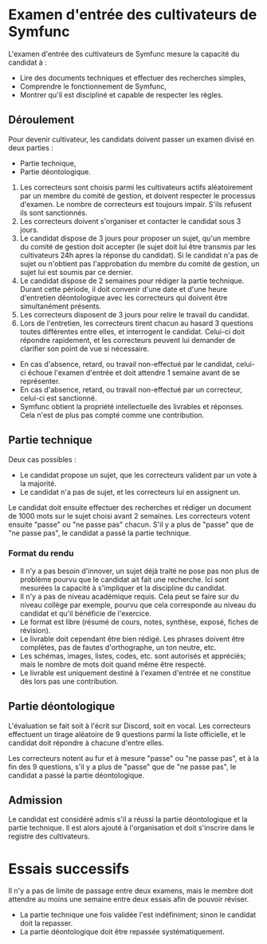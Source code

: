 # Examen d'entrée des cultivateurs de Symfunc

L'examen d'entrée des cultivateurs de Symfunc mesure la capacité du candidat à :
* Lire des documents techniques et effectuer des recherches simples,
* Comprendre le fonctionnement de Symfunc,
* Montrer qu'il est discipliné et capable de respecter les règles.

## Déroulement

Pour devenir cultivateur, les candidats doivent passer un examen divisé en deux parties :
* Partie technique,
* Partie déontologique.

1. Les correcteurs sont choisis parmi les cultivateurs actifs aléatoirement par un membre du comité de gestion, et doivent respecter le processus d'examen. Le nombre de correcteurs est toujours impair. S'ils refusent ils sont sanctionnés.
2. Les correcteurs doivent s'organiser et contacter le candidat sous 3 jours.
3. Le candidat dispose de 3 jours pour proposer un sujet, qu'un membre du comité de gestion doit accepter (le sujet doit lui être transmis par les cultivateurs 24h apres la réponse du candidat). Si le candidat n'a pas de sujet ou n'obtient pas l'approbation du membre du comité de gestion, un sujet lui est soumis par ce dernier.
4. Le candidat dispose de 2 semaines pour rédiger la partie technique. Durant cette période, il doit convenir d'une date et d'une heure d'entretien déontologique avec les correcteurs qui doivent être simultanément présents.
5. Les correcteurs disposent de 3 jours pour relire le travail du candidat.
6. Lors de l'entretien, les correcteurs tirent chacun au hasard 3 questions toutes différentes entre elles, et interrogent le candidat. Celui-ci doit répondre rapidement, et les correcteurs peuvent lui demander de clarifier son point de vue si nécessaire.

* En cas d'absence, retard, ou travail non-effectué par le candidat, celui-ci échoue l'examen d'entrée et doit attendre 1 semaine avant de se représenter.
* En cas d'absence, retard, ou travail non-effectué par un correcteur, celui-ci est sanctionné.
* Symfunc obtient la propriété intellectuelle des livrables et réponses. Cela n'est de plus pas compté comme une contribution.

## Partie technique

Deux cas possibles :
* Le candidat propose un sujet, que les correcteurs valident par un vote à la majorité.
* Le candidat n'a pas de sujet, et les correcteurs lui en assignent un.

Le candidat doit ensuite effectuer des recherches et rédiger un document de 1000 mots sur le sujet choisi avant 2 semaines. Les correcteurs votent ensuite "passe" ou "ne passe pas" chacun. S'il y a plus de "passe" que de "ne passe pas", le candidat a passé la partie technique.

### Format du rendu

* Il n'y a pas besoin d'innover, un sujet déjà traité ne pose pas non plus de problème pourvu que le candidat ait fait une recherche. Ici sont mesurées la capacité à s'impliquer et la discipline du candidat.
* Il n'y a pas de niveau académique requis. Cela peut se faire sur du niveau collège par exemple, pourvu que cela corresponde au niveau du candidat et qu'il bénéficie de l'exercice.
* Le format est libre (résumé de cours, notes, synthèse, exposé, fiches de révision).
* Le livrable doit cependant être bien rédigé. Les phrases doivent être complètes, pas de fautes d'orthographe, un ton neutre, etc.
* Les schémas, images, listes, codes, etc. sont autorisés et appréciés; mais le nombre de mots doit quand même être respecté. 
* Le livrable est uniquement destiné à l'examen d'entrée et ne constitue dès lors pas une contribution.

## Partie déontologique

L'évaluation se fait soit à l'écrit sur Discord, soit en vocal. Les correcteurs effectuent un tirage aléatoire de 9 questions parmi la liste officielle, et le candidat doit répondre à chacune d'entre elles.

Les correcteurs notent au fur et à mesure "passe" ou "ne passe pas", et à la fin des 9 questions, s'il y a plus de "passe" que de "ne passe pas", le candidat a passé la partie déontologique.

## Admission

Le candidat est considéré admis s'il a réussi la partie déontologique et la partie technique. Il est alors ajouté à l'organisation et doit s'inscrire dans le registre des cultivateurs.

# Essais successifs

Il n'y a pas de limite de passage entre deux examens, mais le membre doit attendre au moins une semaine entre deux essais afin de pouvoir réviser.

* La partie technique une fois validée l'est indéfiniment; sinon le candidat doit la repasser.
* La partie déontologique doit être repassée systématiquement.
